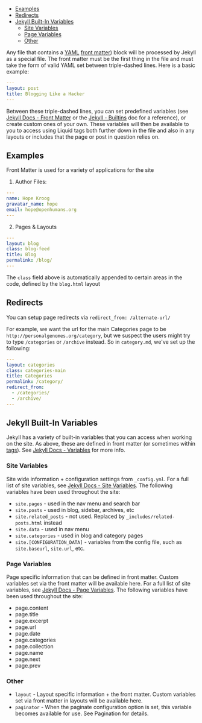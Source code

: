<!-- # Front Matter (Metadata) -->

<!-- MarkdownTOC -->

* [Examples](#examples)
* [Redirects](#redirects)
* [Jekyll Built-In Variables](#jekyll-built-in-variables)
  * [Site Variables](#site-variables)
  * [Page Variables](#page-variables)
  * [Other](#other)

<!-- /MarkdownTOC -->

Any file that contains a [YAML](https://yaml.org/) [front matter](https://jekyllrb.com/docs/front-matter/)) block will be processed by Jekyll as a special file. The front matter must be the first thing in the file and must take the form of valid YAML set between triple-dashed lines. Here is a basic example:

```yaml
---
layout: post
title: Blogging Like a Hacker
---
```

Between these triple-dashed lines, you can set predefined variables (see [Jekyll Docs - Front Matter](https://jekyllrb.com/docs/front-matter/) or the [Jekyll - Builtins](Jekyll-Builtins.md) doc for a reference), or create custom ones of your own. These variables will then be available to you to access using Liquid tags both further down in the file and also in any layouts or includes that the page or post in question relies on.

<a id="examples"></a>
## Examples

Front Matter is used for a variety of applications for the site

1. Author Files:

```yaml
---
name: Hope Kroog
gravatar_name: hope
email: hope@openhumans.org
---
```

2. Pages & Layouts

```yaml
---
layout: blog
class: blog-feed
title: Blog
permalink: /blog/
---
```

The `class` field above is automatically appended to certain areas in the code, defined by the `blog.html` layout

<a id="redirects"></a>
## Redirects

You can setup page redirects via `redirect_from: /alternate-url/`

For example, we want the url for the main Categories page to be `http://personalgenomes.org/category`, but we suspect the users might try to type `/categories` or `/archive` instead. So in `category.md`, we've set up the following:

```yaml
---
layout: categories
class: categories-main
title: Categories
permalink: /category/
redirect_from:
  - /categories/
  - /archive/
---
```

<a id="jekyll-built-in-variables"></a>
## Jekyll Built-In Variables

Jekyll has a variety of built-in variables that you can access when working on the site. As above, these are defined in front matter (or sometimes within [tags](Liquid-Templates.md#tags)). See [Jekyll Docs - Variables](https://jekyllrb.com/docs/variables/) for more info.

<a id="site-variables"></a>
### Site Variables

Site wide information + configuration settings from `_config.yml`. For a full list of site variables, see [Jekyll Docs - Site Variables](https://jekyllrb.com/docs/variables/#site-variables). The following variables have been used throughout the site:

* `site.pages` - used in the nav menu and search bar
* `site.posts` - used in blog, sidebar, archives, etc
* `site.related_posts` - not used. Replaced by `_includes/related-posts.html` instead
* `site.data` - used in nav menu
* `site.categories` - used in blog and category pages
* `site.[CONFIGURATION_DATA]` - variables from the config file, such as `site.baseurl`, `site.url`, etc.

<a id="page-variables"></a>
### Page Variables
Page specific information that can be defined in front matter. Custom variables set via the front matter will be available here. For a full list of site variables, see [Jekyll Docs - Page Variables](https://jekyllrb.com/docs/variables/#page-variables). The following variables have been used throughout the site:

* page.content
* page.title
* page.excerpt
* page.url
* page.date
* page.categories
* page.collection
* page.name
* page.next
* page.prev

<a id="other"></a>
### Other
* `layout` - Layout specific information + the front matter. Custom variables set via front matter in layouts will be available here.
* `paginator` - When the paginate configuration option is set, this variable becomes available for use. See Pagination for details.
